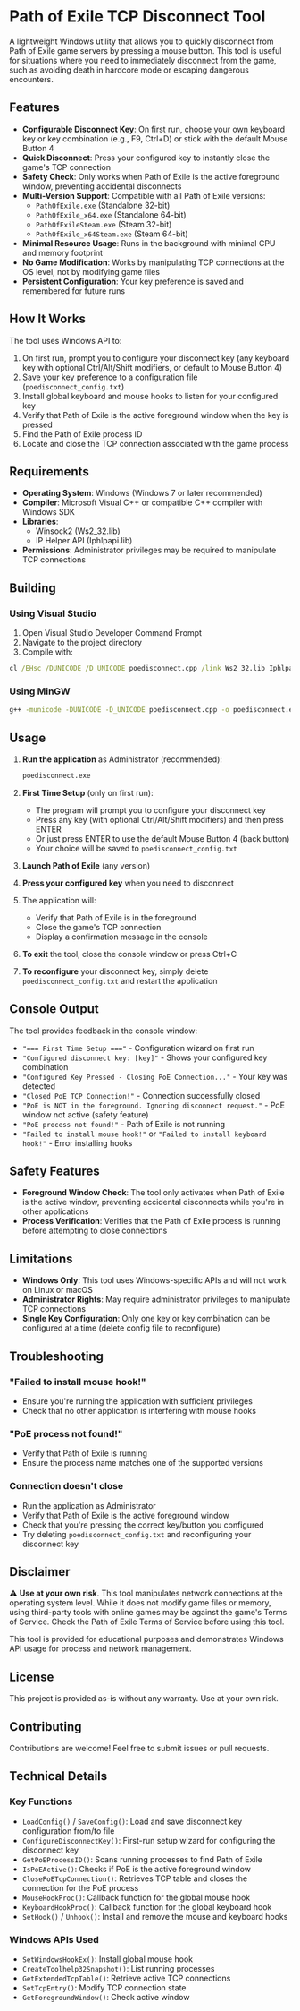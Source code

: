 # Path of Exile TCP Disconnect Tool

A lightweight Windows utility that allows you to quickly disconnect from Path of Exile game servers by pressing a mouse button. This tool is useful for situations where you need to immediately disconnect from the game, such as avoiding death in hardcore mode or escaping dangerous encounters.

## Features

- **Configurable Disconnect Key**: On first run, choose your own keyboard key or key combination (e.g., F9, Ctrl+D) or stick with the default Mouse Button 4
- **Quick Disconnect**: Press your configured key to instantly close the game's TCP connection
- **Safety Check**: Only works when Path of Exile is the active foreground window, preventing accidental disconnects
- **Multi-Version Support**: Compatible with all Path of Exile versions:
  - `PathOfExile.exe` (Standalone 32-bit)
  - `PathOfExile_x64.exe` (Standalone 64-bit)
  - `PathOfExileSteam.exe` (Steam 32-bit)
  - `PathOfExile_x64Steam.exe` (Steam 64-bit)
- **Minimal Resource Usage**: Runs in the background with minimal CPU and memory footprint
- **No Game Modification**: Works by manipulating TCP connections at the OS level, not by modifying game files
- **Persistent Configuration**: Your key preference is saved and remembered for future runs

## How It Works

The tool uses Windows API to:
1. On first run, prompt you to configure your disconnect key (any keyboard key with optional Ctrl/Alt/Shift modifiers, or default to Mouse Button 4)
2. Save your key preference to a configuration file (`poedisconnect_config.txt`)
3. Install global keyboard and mouse hooks to listen for your configured key
4. Verify that Path of Exile is the active foreground window when the key is pressed
5. Find the Path of Exile process ID
6. Locate and close the TCP connection associated with the game process

## Requirements

- **Operating System**: Windows (Windows 7 or later recommended)
- **Compiler**: Microsoft Visual C++ or compatible C++ compiler with Windows SDK
- **Libraries**: 
  - Winsock2 (Ws2_32.lib)
  - IP Helper API (Iphlpapi.lib)
- **Permissions**: Administrator privileges may be required to manipulate TCP connections

## Building

### Using Visual Studio

1. Open Visual Studio Developer Command Prompt
2. Navigate to the project directory
3. Compile with:
```cmd
cl /EHsc /DUNICODE /D_UNICODE poedisconnect.cpp /link Ws2_32.lib Iphlpapi.lib
```

### Using MinGW

```cmd
g++ -municode -DUNICODE -D_UNICODE poedisconnect.cpp -o poedisconnect.exe -lws2_32 -liphlpapi
```

## Usage

1. **Run the application** as Administrator (recommended):
   ```cmd
   poedisconnect.exe
   ```

2. **First Time Setup** (only on first run):
   - The program will prompt you to configure your disconnect key
   - Press any key (with optional Ctrl/Alt/Shift modifiers) and then press ENTER
   - Or just press ENTER to use the default Mouse Button 4 (back button)
   - Your choice will be saved to `poedisconnect_config.txt`

3. **Launch Path of Exile** (any version)

4. **Press your configured key** when you need to disconnect

5. The application will:
   - Verify that Path of Exile is in the foreground
   - Close the game's TCP connection
   - Display a confirmation message in the console

6. **To exit** the tool, close the console window or press Ctrl+C

7. **To reconfigure** your disconnect key, simply delete `poedisconnect_config.txt` and restart the application

## Console Output

The tool provides feedback in the console window:
- `"=== First Time Setup ==="` - Configuration wizard on first run
- `"Configured disconnect key: [key]"` - Shows your configured key combination
- `"Configured Key Pressed - Closing PoE Connection..."` - Your key was detected
- `"Closed PoE TCP Connection!"` - Connection successfully closed
- `"PoE is NOT in the foreground. Ignoring disconnect request."` - PoE window not active (safety feature)
- `"PoE process not found!"` - Path of Exile is not running
- `"Failed to install mouse hook!"` or `"Failed to install keyboard hook!"` - Error installing hooks

## Safety Features

- **Foreground Window Check**: The tool only activates when Path of Exile is the active window, preventing accidental disconnects while you're in other applications
- **Process Verification**: Verifies that the Path of Exile process is running before attempting to close connections

## Limitations

- **Windows Only**: This tool uses Windows-specific APIs and will not work on Linux or macOS
- **Administrator Rights**: May require administrator privileges to manipulate TCP connections
- **Single Key Configuration**: Only one key or key combination can be configured at a time (delete config file to reconfigure)

## Troubleshooting

### "Failed to install mouse hook!"
- Ensure you're running the application with sufficient privileges
- Check that no other application is interfering with mouse hooks

### "PoE process not found!"
- Verify that Path of Exile is running
- Ensure the process name matches one of the supported versions

### Connection doesn't close
- Run the application as Administrator
- Verify that Path of Exile is the active foreground window
- Check that you're pressing the correct key/button you configured
- Try deleting `poedisconnect_config.txt` and reconfiguring your disconnect key

## Disclaimer

⚠️ **Use at your own risk**. This tool manipulates network connections at the operating system level. While it does not modify game files or memory, using third-party tools with online games may be against the game's Terms of Service. Check the Path of Exile Terms of Service before using this tool.

This tool is provided for educational purposes and demonstrates Windows API usage for process and network management.

## License

This project is provided as-is without any warranty. Use at your own risk.

## Contributing

Contributions are welcome! Feel free to submit issues or pull requests.

## Technical Details

### Key Functions

- `LoadConfig()` / `SaveConfig()`: Load and save disconnect key configuration from/to file
- `ConfigureDisconnectKey()`: First-run setup wizard for configuring the disconnect key
- `GetPoEProcessID()`: Scans running processes to find Path of Exile
- `IsPoEActive()`: Checks if PoE is the active foreground window
- `ClosePoETcpConnection()`: Retrieves TCP table and closes the connection for the PoE process
- `MouseHookProc()`: Callback function for the global mouse hook
- `KeyboardHookProc()`: Callback function for the global keyboard hook
- `SetHook()` / `Unhook()`: Install and remove the mouse and keyboard hooks

### Windows APIs Used

- `SetWindowsHookEx()`: Install global mouse hook
- `CreateToolhelp32Snapshot()`: List running processes
- `GetExtendedTcpTable()`: Retrieve active TCP connections
- `SetTcpEntry()`: Modify TCP connection state
- `GetForegroundWindow()`: Check active window
